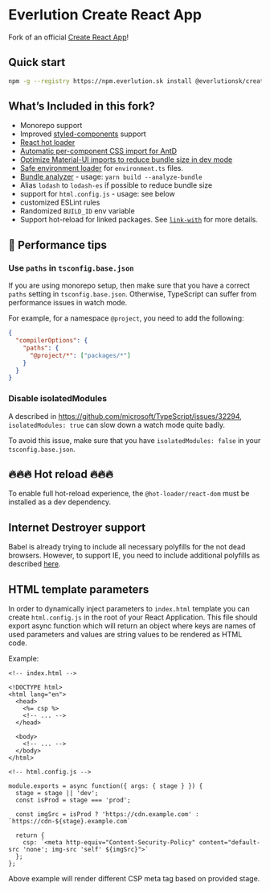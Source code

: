 # Everlution Create React App

Fork of an official [Create React App](https://github.com/facebook/create-react-app)!

## Quick start

```sh
npm -g --registry https://npm.everlution.sk install @everlutionsk/create-react-app && everlutionsk-create-react-app my-app --typescript
```

## What’s Included in this fork?

- Monorepo support
- Improved [styled-components](https://github.com/styled-components/babel-plugin-styled-components) support
- [React hot loader](https://github.com/gaearon/react-hot-loader)
- [Automatic per-component CSS import for AntD](https://ant.design/docs/react/use-with-create-react-app#Use-babel-plugin-import)
- [Optimize Material-UI imports to reduce bundle size in dev mode](https://material-ui.com/guides/minimizing-bundle-size/)
- [Safe environment loader](https://github.com/deftomat/safe-environment-loader) for `environment.ts` files.
- [Bundle analyzer](https://www.npmjs.com/package/webpack-bundle-analyzer) - usage: `yarn build --analyze-bundle`
- Alias `lodash` to `lodash-es` if possible to reduce bundle size
- support for `html.config.js` - usage: see below
- customized ESLint rules
- Randomized `BUILD_ID` env variable
- Support hot-reload for linked packages. See [`link-with`](https://github.com/deftomat/link-with) for more details.

## 🚀 Performance tips

### Use `paths` in `tsconfig.base.json`

If you are using monorepo setup, then make sure that you have a correct `paths` setting in `tsconfig.base.json`.
Otherwise, TypeScript can suffer from performance issues in watch mode.

For example, for a namespace `@project`, you need to add the following:

```json
{
  "compilerOptions": {
    "paths": {
      "@project/*": ["packages/*"]
    }
  }
}
```

### Disable isolatedModules

A described in https://github.com/microsoft/TypeScript/issues/32294, `isolatedModules: true` can slow down a watch mode quite badly.

To avoid this issue, make sure that you have `isolatedModules: false` in your `tsconfig.base.json`.

## 🔥🔥🔥 Hot reload 🔥🔥🔥

To enable full hot-reload experience, the `@hot-loader/react-dom` must be installed as a dev dependency.

## Internet Destroyer support

Babel is already trying to include all necessary polyfills for the not dead browsers.
However, to support IE, you need to include additional polyfills as described [here](https://github.com/facebook/create-react-app/tree/master/packages/react-app-polyfill).

## HTML template parameters

In order to dynamically inject parameters to `index.html` template you can create `html.config.js` in the root of your React Application. This file should export async function which will return an object where keys are names of used parameters and values are string values to be rendered as HTML code.

Example:

```
<!-- index.html -->

<!DOCTYPE html>
<html lang="en">
  <head>
    <%= csp %>
    <!-- ... -->
  </head>

  <body>
    <!-- ... -->
  </body>
</html>
```

```
<!-- html.config.js -->

module.exports = async function({ args: { stage } }) {
  stage = stage || 'dev';
  const isProd = stage === 'prod';

  const imgSrc = isProd ? 'https://cdn.example.com' : `https://cdn-${stage}.example.com`

  return {
    csp: `<meta http-equiv="Content-Security-Policy" content="default-src 'none'; img-src 'self' ${imgSrc}">`
  };
};

```

Above example will render different CSP meta tag based on provided stage.
